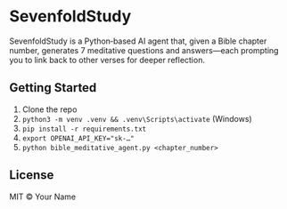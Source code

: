 # SevenfoldStudy

SevenfoldStudy is a Python‑based AI agent that, given a Bible chapter number,
generates 7 meditative questions and answers—each prompting you to link back
to other verses for deeper reflection.

## Getting Started

1. Clone the repo  
2. `python3 -m venv .venv && .venv\Scripts\activate` (Windows)  
3. `pip install -r requirements.txt`  
4. `export OPENAI_API_KEY="sk-…"`  
5. `python bible_meditative_agent.py <chapter_number>`

## License

MIT © Your Name